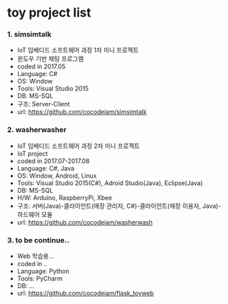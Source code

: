 # toy project list
### 1. simsimtalk
* IoT 임베디드 소프트웨어 과정 1차 미니 프로젝트
* 윈도우 기반 채팅 프로그램
* coded in 2017.05
* Language: C#
* OS: Window
* Tools: Visual Studio 2015
* DB: MS-SQL
* 구조: Server-Client
* url: https://github.com/cocodejam/simsimtalk

### 2. washerwasher
* IoT 임베디드 소프트웨어 과정 2차 미니 프로젝트
* IoT project
* coded in 2017.07-2017.08
* Language: C#, Java
* OS: Window, Android, Linux
* Tools: Visual Studio 2015(C#), Adroid Studio(Java), Eclipse(Java)
* DB: MS-SQL
* H/W: Arduino, RaspberryPi, Xbee
* 구조: 서버(Java)-클라이언트(매장 관리자, C#)-클라이언트(매장 이용자, Java)-하드웨어 모듈
* url: https://github.com/cocodejam/washerwash

### 3. to be continue..
* Web 학습용...
* coded in ..
* Language: Python
* Tools: PyCharm
* DB: ...
* url: https://github.com/cocodejam/flask_toyweb
